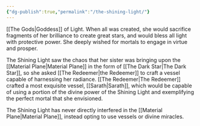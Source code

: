 ```yaml
---
{"dg-publish":true,"permalink":"/the-shining-light/"}
---
```


[[The Gods\|Goddess]] of Light. When all was created, she would sacrifice fragments of her brilliance to create great stars, and would bless all light with protective power. She deeply wished for mortals to engage in virtue and prosper.

The Shining Light saw the chaos that her sister was bringing upon the [[Material Plane\|Material Plane]] in the form of [[The Dark Star\|The Dark Star]], so she asked [[The Redeemer\|the Redeemer]] to craft a vessel capable of harnessing her radiance. [[The Redeemer\|The Redeemer]] crafted a most exquisite vessel, [[Sarath\|Sarath]], which would be capable of using a portion of the divine power of the Shining Light and exemplifying the perfect mortal that she envisioned.

The Shining Light has never directly interfered in the [[Material Plane\|Material Plane]], instead opting to use vessels or divine miracles.